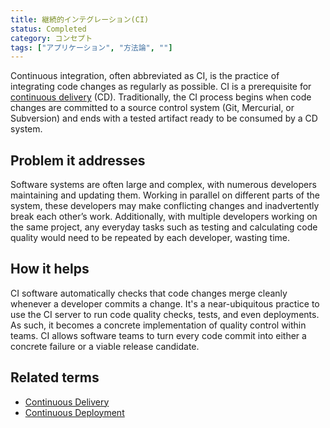 ```yaml
---
title: 継続的インテグレーション(CI)
status: Completed
category: コンセプト
tags: ["アプリケーション", "方法論", ""]
---
```


Continuous integration, often abbreviated as CI, is the practice of integrating code changes as regularly as possible.
CI is a prerequisite for [continuous delivery](/continuous-delivery/) (CD).
Traditionally, the CI process begins when code changes are committed to a source control system (Git, Mercurial, or Subversion)
and ends with a tested artifact ready to be consumed by a CD system.

## Problem it addresses

Software systems are often large and complex, with numerous developers maintaining and updating them.
Working in parallel on different parts of the system,
these developers may make conflicting changes and inadvertently break each other’s work.
Additionally, with multiple developers working on the same project,
any everyday tasks such as testing and calculating code quality would need to be repeated by each developer, wasting time.

## How it helps

CI software automatically checks that code changes merge cleanly whenever a developer commits a change.
It's a near-ubiquitous practice to use the CI server to run code quality checks, tests, and even deployments.
As such, it becomes a concrete implementation of quality control within teams.
CI allows software teams to turn every code commit into either a concrete failure or a viable release candidate.

## Related terms

* [Continuous Delivery](/continuous-delivery/)
* [Continuous Deployment](/continuous-deployment/)
